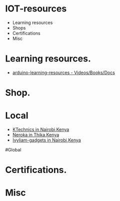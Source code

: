 # IOT-resources
- Learning resources
- Shops
- Certifications
- Misc


# Learning resources.
 - [arduino-learning-resources - Videos/Books/Docs](https://github.com/augnairobi/arduino-learning-resources)


# Shop.
  # Local
   - [ KTechnics in Nairobi,Kenya](https://www.ktechnics.com/)
   - [Neroka in Thika,Kenya](https://store.nerokas.co.ke/)
   - [Ivyliam-gadgets in Nairobi,Kenya ](https://shop.ivyliam.com/)
  
  #Global
  
# Certifications.


# Misc

